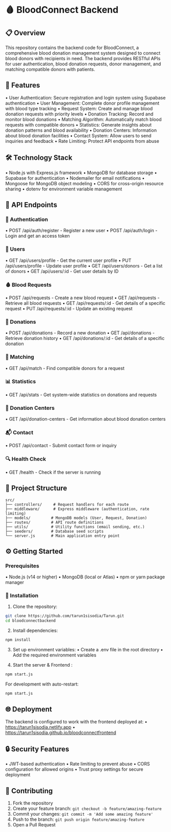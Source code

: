 🩸 BloodConnect Backend
======================

📋 Overview
---------
This repository contains the backend code for BloodConnect, a comprehensive blood donation management system designed to connect blood donors with recipients in need. The backend provides RESTful APIs for user authentication, blood donation requests, donor management, and matching compatible donors with patients.

🌟 Features
---------
• User Authentication: Secure registration and login system using Supabase authentication
• User Management: Complete donor profile management with blood type tracking
• Request System: Create and manage blood donation requests with priority levels
• Donation Tracking: Record and monitor blood donations
• Matching Algorithm: Automatically match blood requests with compatible donors
• Statistics: Generate insights about donation patterns and blood availability
• Donation Centers: Information about blood donation facilities
• Contact System: Allow users to send inquiries and feedback
• Rate Limiting: Protect API endpoints from abuse

🛠️ Technology Stack
----------------
• Node.js with Express.js framework
• MongoDB for database storage
• Supabase for authentication
• Nodemailer for email notifications
• Mongoose for MongoDB object modeling
• CORS for cross-origin resource sharing
• dotenv for environment variable management

🔌 API Endpoints
-------------
### 🔐 Authentication
• POST /api/auth/register - Register a new user
• POST /api/auth/login - Login and get an access token

### 👥 Users
• GET /api/users/profile - Get the current user profile
• PUT /api/users/profile - Update user profile
• GET /api/users/donors - Get a list of donors
• GET /api/users/:id - Get user details by ID

### 🩸 Blood Requests
• POST /api/requests - Create a new blood request
• GET /api/requests - Retrieve all blood requests
• GET /api/requests/:id - Get details of a specific request
• PUT /api/requests/:id - Update an existing request

### 💉 Donations
• POST /api/donations - Record a new donation
• GET /api/donations - Retrieve donation history
• GET /api/donations/:id - Get details of a specific donation

### 🔄 Matching
• GET /api/match - Find compatible donors for a request

### 📊 Statistics
• GET /api/stats - Get system-wide statistics on donations and requests

### 🏥 Donation Centers
• GET /api/donation-centers - Get information about blood donation centers

### 📬 Contact
• POST /api/contact - Submit contact form or inquiry

### 🔍 Health Check
• GET /health - Check if the server is running

📁 Project Structure
-----------------
```
src/
├── controllers/     # Request handlers for each route
├── middleware/      # Express middleware (authentication, rate limiting)
├── models/         # MongoDB models (User, Request, Donation)
├── routes/         # API route definitions
├── utils/          # Utility functions (email sending, etc.)
├── seeders/        # Database seed scripts
└── server.js       # Main application entry point
```

⚙️ Getting Started
---------------
### Prerequisites
• Node.js (v14 or higher)
• MongoDB (local or Atlas)
• npm or yarn package manager

### 🚀 Installation
1. Clone the repository:
```bash
git clone https://github.com/tarun1sisodia/Tarun.git
cd bloodconnectbackend
```

2. Install dependencies:
```bash
npm install
```

3. Set up environment variables:
   • Create a .env file in the root directory
   • Add the required environment variables

4. Start the server & Frontend :
```bash
npm start.js
```

For development with auto-restart:
```bash
npm start.js
```

🌐 Deployment
-----------
The backend is configured to work with the frontend deployed at:
• https://tarun1sisodia.netlify.app
• https://tarun1sisodia.github.io/bloodconnectfrontend

🔒 Security Features
-----------------
• JWT-based authentication
• Rate limiting to prevent abuse
• CORS configuration for allowed origins
• Trust proxy settings for secure deployment

🤝 Contributing
------------
1. Fork the repository
2. Create your feature branch: `git checkout -b feature/amazing-feature`
3. Commit your changes: `git commit -m 'Add some amazing feature'`
4. Push to the branch: `git push origin feature/amazing-feature`
5. Open a Pull Request